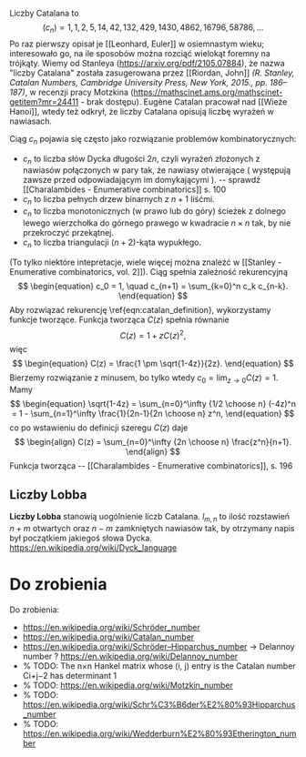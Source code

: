 Liczby Catalana to $$(c_n) = 1, 1, 2, 5, 14, 42, 132, 429, 1430, 4862, 16796, 58786, \ldots$$Po raz pierwszy opisał je [[Leonhard, Euler]] w osiemnastym wieku; interesowało go, na ile sposobów można rozciąć wielokąt foremny na trójkąty. Wiemy od Stanleya (https://arxiv.org/pdf/2105.07884), że nazwa "liczby Catalana" została zasugerowana przez [[Riordan, John]] *(R. Stanley, Catalan Numbers, Cambridge University Press, New York, 2015., pp. 186–187)*, w recenzji pracy Motzkina (https://mathscinet.ams.org/mathscinet-getitem?mr=24411 - brak dostępu). Eugène Catalan pracował nad [[Wieże Hanoi]], wtedy też odkrył, że liczby Catalana opisują liczbę wyrażeń w nawiasach.

Ciąg $c_n$ pojawia się często jako rozwiązanie problemów kombinatorycznych:
- $c_n$ to liczba słów Dycka długości $2n$, czyli wyrażeń złożonych z nawiasów połączonych w pary tak, że nawiasy otwierające ( występują zawsze przed odpowiadającym im domykającymi ). -- sprawdź [[Charalambides - Enumerative combinatorics]] s. 100
- $c_n$ to liczba pełnych drzew binarnych z $n+1$ liśćmi.
- $c_n$ to liczba monotonicznych (w prawo lub do góry) ścieżek z dolnego lewego wierzchołka do górnego prawego w kwadracie $n \times n$ tak, by nie przekroczyć przekątnej.
- $c_n$ to liczba triangulacji $(n+2)$-kąta wypukłego.

(To tylko niektóre intepretacje, wiele więcej można znaleźć w [[Stanley - Enumerative combinatorics, vol. 2]]). Ciąg spełnia zależność rekurencyjną
$$
\begin{equation}
c_0 = 1, \quad c_{n+1} = \sum_{k=0}^n c_k c_{n-k}.
\end{equation}
$$
Aby rozwiązać rekurencję \ref{eqn:catalan_definition}, wykorzystamy funkcje tworzące. Funkcja tworząca $C(z)$ spełnia równanie
$$
\begin{equation}
C(z) = 1 + z C(z)^2,
\end{equation}
$$
więc
$$
\begin{equation}
C(z) = \frac{1 \pm \sqrt{1-4z}}{2z}.
\end{equation}
$$
Bierzemy rozwiązanie z minusem, bo tylko wtedy $c_0 = \lim_{z \to 0} C(z) = 1$. Mamy
$$
\begin{equation}
\sqrt{1-4z} = \sum_{n=0}^\infty {1/2 \choose n} (-4z)^n = 1 - \sum_{n=1}^\infty \frac{1}{2n-1}{2n \choose n} z^n,
\end{equation}
$$
co po wstawieniu do definicji szeregu $C(z)$ daje
$$
\begin{align}
C(z) = \sum_{n=0}^\infty {2n \choose n} \frac{z^n}{n+1}.
\end{align}
$$
Funkcja tworząca -- [[Charalambides - Enumerative combinatorics]], s. 196

## Liczby Lobba
**Liczby Lobba** stanowią uogólnienie liczb Catalana. $l_{m,n}$ to ilość rozstawień $n+m$ otwartych oraz $n-m$ zamkniętych nawiasów tak, by otrzymany napis był początkiem jakiegoś słowa Dycka. https://en.wikipedia.org/wiki/Dyck_language


# Do zrobienia
Do zrobienia:
- https://en.wikipedia.org/wiki/Schröder_number
- https://en.wikipedia.org/wiki/Catalan_number
- https://en.wikipedia.org/wiki/Schröder–Hipparchus_number -> Delannoy number ? https://en.wikipedia.org/wiki/Delannoy_number
- % TODO: The n×n Hankel matrix whose (i, j) entry is the Catalan number Ci+j−2 has determinant 1
- % TODO: https://en.wikipedia.org/wiki/Motzkin_number
- % TODO: https://en.wikipedia.org/wiki/Schr%C3%B6der%E2%80%93Hipparchus_number
- % TODO: https://en.wikipedia.org/wiki/Wedderburn%E2%80%93Etherington_number
